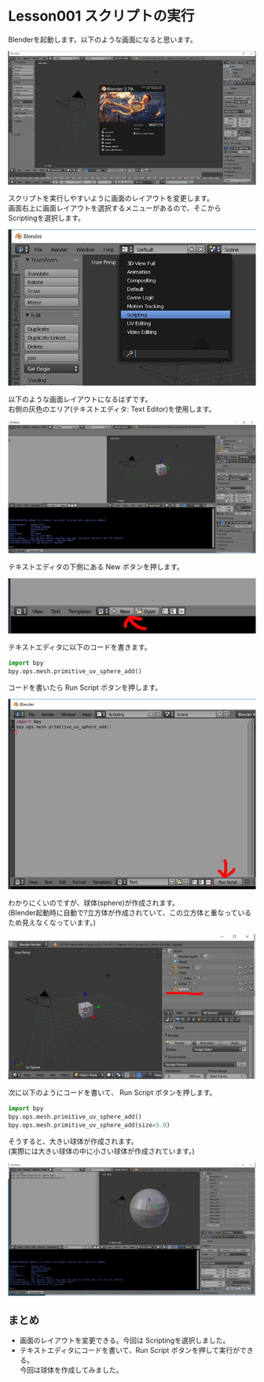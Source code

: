 # Lesson001 スクリプトの実行

Blenderを起動します。以下のような画面になると思います。

![image](image/img001.jpg)

スクリプトを実行しやすいように画面のレイアウトを変更します。\
画面右上に画面レイアウトを選択するメニューがあるので、そこから\
Scriptingを選択します。

![image](image/img002.jpg)

以下のような画面レイアウトになるはずです。\
右側の灰色のエリア(テキストエディタ: Text Editor)を使用します。

![image](image/img003.jpg)

テキストエディタの下側にある New ボタンを押します。

![image](image/img004.jpg)

テキストエディタに以下のコードを書きます。

```python
import bpy
bpy.ops.mesh.primitive_uv_sphere_add()
```
コードを書いたら Run Script ボタンを押します。

![image](image/img005.jpg)

わかりにくいのですが、球体(sphere)が作成されます。\
(Blender起動時に自動で?立方体が作成されていて、この立方体と重なっているため見えなくなっています。)

![image](image/img006.jpg)

次に以下のようにコードを書いて、 Run Script ボタンを押します。

```python
import bpy
bpy.ops.mesh.primitive_uv_sphere_add()
bpy.ops.mesh.primitive_uv_sphere_add(size=5.0)
```
そうすると、大きい球体が作成されます。\
(実際には大きい球体の中に小さい球体が作成されています。)

![image](image/img007.jpg)

## まとめ
 * 画面のレイアウトを変更できる。今回は Scriptingを選択しました。
 * テキストエディタにコードを書いて、Run Script ボタンを押して実行ができる。\
  今回は球体を作成してみました。